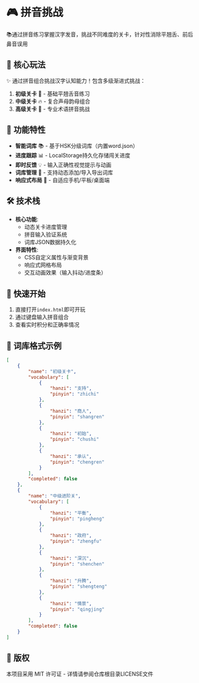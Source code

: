 # 🎮 拼音挑战
📚通过拼音练习掌握汉字发音，挑战不同难度的关卡，针对性消除平翘舌、前后鼻音误用

## 🎯 核心玩法

✨ 通过拼音组合挑战汉字认知能力！包含多级渐进式挑战：
1. **初级关卡** 🎯 - 基础平翘舌音练习
2. **中级关卡** 🔥 - 复合声母韵母组合
3. **高级关卡** 🚀 - 专业术语拼音挑战

## 🌟 功能特性

* **智能词库** 📚 - 基于HSK分级词库（内置word.json）
* **进度跟踪** 📊 - LocalStorage持久化存储闯关进度
* **即时反馈** 💡 - 输入正确性视觉提示与动画
* **词库管理** 🧩 - 支持动态添加/导入导出词库
* **响应式布局** 📱 - 自适应手机/平板/桌面端

## 🛠️ 技术栈

* **核心功能**:
  - 动态关卡进度管理
  - 拼音输入验证系统
  - 词库JSON数据持久化
* **界面特性**:
  - CSS自定义属性与渐变背景
  - 响应式网格布局
  - 交互动画效果（输入抖动/进度条）

## 🚀 快速开始

1. 直接打开`index.html`即可开玩
2. 通过键盘输入拼音组合
3. 查看实时积分和正确率情况

## 📜 词库格式示例

```json
[
    {
        "name": "初级关卡",
        "vocabulary": [
            {
                "hanzi": "支持",
                "pinyin": "zhichi"
            },
            {
                "hanzi": "商人",
                "pinyin": "shangren"
            },
            {
                "hanzi": "初始",
                "pinyin": "chushi"
            },
            {
                "hanzi": "承认",
                "pinyin": "chengren"
            }
        ],
        "completed": false
    },
    {
        "name": "中级进阶关",
        "vocabulary": [
            {
                "hanzi": "平衡",
                "pinyin": "pingheng"
            },
            {
                "hanzi": "政府",
                "pinyin": "zhengfu"
            },
            {
                "hanzi": "深沉",
                "pinyin": "shenchen"
            },
            {
                "hanzi": "升腾",
                "pinyin": "shengteng"
            },
            {
                "hanzi": "情景",
                "pinyin": "qingjing"
            }
        ],
        "completed": false
    }
]
```

## 📄 版权

本项目采用 MIT 许可证 - 详情请参阅仓库根目录LICENSE文件